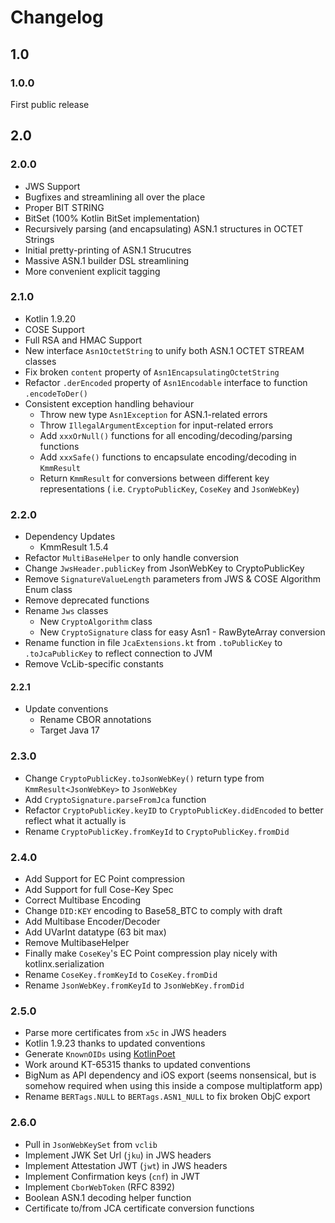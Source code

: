 # Changelog

## 1.0

### 1.0.0
 First public release
 
## 2.0

### 2.0.0
 * JWS Support
 * Bugfixes and streamlining all over the place
 * Proper BIT STRING
 * BitSet (100% Kotlin BitSet implementation)
 * Recursively parsing (and encapsulating) ASN.1 structures in OCTET Strings
 * Initial pretty-printing of ASN.1 Strucutres
 * Massive ASN.1 builder DSL streamlining
 * More convenient explicit tagging


### 2.1.0
* Kotlin 1.9.20
* COSE Support
* Full RSA and HMAC Support
* New interface `Asn1OctetString` to unify both ASN.1 OCTET STREAM classes
* Fix broken `content` property of `Asn1EncapsulatingOctetString`
* Refactor `.derEncoded` property of `Asn1Encodable` interface to function `.encodeToDer()`
* Consistent exception handling behaviour
  * Throw new type `Asn1Exception` for ASN.1-related errors
  * Throw `IllegalArgumentException` for input-related errors
  * Add `xxxOrNull()` functions for all encoding/decoding/parsing functions
  * Add `xxxSafe()` functions to encapsulate encoding/decoding in `KmmResult`
  * Return `KmmResult` for conversions between different key representations ( i.e. `CryptoPublicKey`, `CoseKey` and `JsonWebKey`) 

### 2.2.0
* Dependency Updates
  * KmmResult 1.5.4
* Refactor `MultiBaseHelper` to only handle conversion
* Change `JwsHeader.publicKey` from JsonWebKey to CryptoPublicKey
* Remove `SignatureValueLength` parameters from JWS & COSE Algorithm Enum class
* Remove deprecated functions
* Rename `Jws` classes
  * New `CryptoAlgorithm` class
  * New `CryptoSignature` class for easy Asn1 - RawByteArray conversion
* Rename function in file `JcaExtensions.kt` from `.toPublicKey` to `.toJcaPublicKey` to reflect connection to JVM
* Remove VcLib-specific constants

#### 2.2.1
* Update conventions
  * Rename CBOR annotations
  * Target Java 17

### 2.3.0
* Change `CryptoPublicKey.toJsonWebKey()` return type from `KmmResult<JsonWebKey>` to `JsonWebKey`
* Add `CryptoSignature.parseFromJca` function
* Refactor `CryptoPublicKey.keyID` to `CryptoPublicKey.didEncoded` to better reflect what it actually is
* Rename `CryptoPublicKey.fromKeyId` to `CryptoPublicKey.fromDid`

### 2.4.0
* Add Support for EC Point compression
* Add Support for full Cose-Key Spec
* Correct Multibase Encoding
* Change `DID:KEY` encoding to Base58_BTC to comply with draft
* Add Multibase Encoder/Decoder
* Add UVarInt datatype (63 bit max)
* Remove MultibaseHelper
* Finally make `CoseKey`'s EC Point compression play nicely with kotlinx.serialization
* Rename `CoseKey.fromKeyId` to `CoseKey.fromDid`
* Rename `JsonWebKey.fromKeyId` to `JsonWebKey.fromDid`

### 2.5.0
* Parse more certificates from `x5c` in JWS headers
* Kotlin 1.9.23 thanks to updated conventions
* Generate `KnownOIDs` using [KotlinPoet](https://square.github.io/kotlinpoet/)
* Work around KT-65315 thanks to updated conventions
* BigNum as API dependency and iOS export (seems nonsensical,
  but is somehow required when using this inside a compose multiplatform app)
* Rename `BERTags.NULL` to `BERTags.ASN1_NULL` to fix broken ObjC export 

### 2.6.0
 * Pull in `JsonWebKeySet` from `vclib`
 * Implement JWK Set Url (`jku`) in JWS headers
 * Implement Attestation JWT (`jwt`) in JWS headers
 * Implement Confirmation keys (`cnf`) in JWT
 * Implement `CborWebToken` (RFC 8392)
 * Boolean ASN.1 decoding helper function
 * Certificate to/from JCA certificate conversion functions
